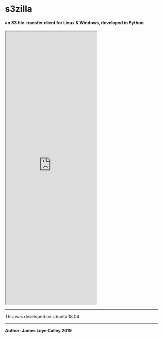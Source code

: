 # s3zilla
#### an S3 file-transfer client for Linux & Windows, developed in Python

<iframe src="https://github.com/rootVIII/s3zilla/blob/master/documentation.pdf" width="300" height="900">
</iframe>
<br>
<hr>
This was developed on Ubuntu 18.04
<hr>
<b>Author: James Loye Colley  2019</b>
